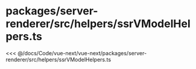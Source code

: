 # packages/server-renderer/src/helpers/ssrVModelHelpers.ts

<<< @/docs/Code/vue-next/vue-next/packages/server-renderer/src/helpers/ssrVModelHelpers.ts
